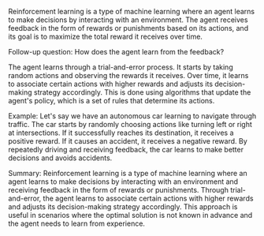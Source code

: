Reinforcement learning is a type of machine learning where an agent learns
to make decisions by interacting with an environment. The agent receives
feedback in the form of rewards or punishments based on its actions, and its
goal is to maximize the total reward it receives over time.

Follow-up question: How does the agent learn from the feedback?

The agent learns through a trial-and-error process. It starts by taking random
actions and observing the rewards it receives. Over time, it learns to associate
certain actions with higher rewards and adjusts its decision-making strategy
accordingly. This is done using algorithms that update the agent's policy, which
is a set of rules that determine its actions.

Example: Let's say we have an autonomous car learning to navigate through
traffic. The car starts by randomly choosing actions like turning left or right
at intersections. If it successfully reaches its destination, it receives a
positive reward. If it causes an accident, it receives a negative reward. By
repeatedly driving and receiving feedback, the car learns to make better
decisions and avoids accidents.

Summary: Reinforcement learning is a type of machine learning where an agent
learns to make decisions by interacting with an environment and receiving
feedback in the form of rewards or punishments. Through trial-and-error, the
agent learns to associate certain actions with higher rewards and adjusts its
decision-making strategy accordingly. This approach is useful in scenarios where
the optimal solution is not known in advance and the agent needs to learn from
experience.